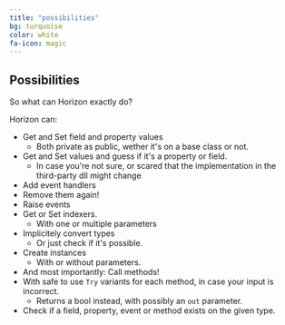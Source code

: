```yaml
---
title: "possibilities"
bg: turquoise
color: white
fa-icon: magic
---
```


## Possibilities

So what can Horizon exactly do?

Horizon can:
* Get and Set field and property values
  * Both private as public, wether it's on a base class or not.
* Get and Set values and guess if it's a property or field.
  * In case you're not sure, or scared that the implementation in the third-party dll might change
* Add event handlers
* Remove them again!
* Raise events
* Get or Set indexers.
  * With one or multiple parameters
* Implicitely convert types
  * Or just check if it's possible.
* Create instances
  * With or without parameters.
* And most importantly: Call methods!
* With safe to use `Try` variants for each method, in case your input is incorrect. 
  * Returns a bool instead, with possibly an `out` parameter.
* Check if a field, property, event or method exists on the given type.
